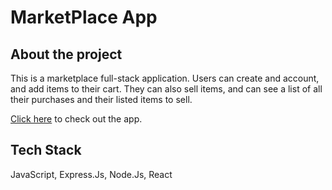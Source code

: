 # MarketPlace App

## About the project

This is a marketplace full-stack application.
Users can create and account, and add items to their cart. They can also sell items, and can see a list of all their purchases and their listed items to sell.

[Click here](https://marketplace-lazari.herokuapp.com/) to check out the app.

## Tech Stack

JavaScript, Express.Js, Node.Js, React
